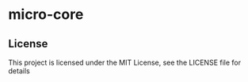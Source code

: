 # micro-core

## License

This project is licensed under the MIT License, see the LICENSE file for details